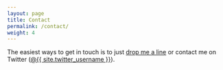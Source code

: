 ```yaml
---
layout: page
title: Contact
permalink: /contact/
weight: 4
---
```


The easiest ways to get in touch is to just <a href="mailto:me@joern.im">drop me a line</a> or contact me on Twitter (<a href="https://twitter.com/{{ site.twitter_username }}">@{{ site.twitter_username }}</a>).

